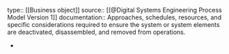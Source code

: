 type:: [[Business object]]
source:: [[@Digital Systems Engineering Process Model Version 1]]
documentation:: Approaches, schedules, resources, and specific considerations required to ensure the system or system elements are deactivated, disassembled, and removed from operations.

-